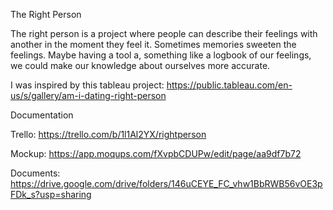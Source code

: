 The Right Person

The right person is a project where people can describe their feelings with another in the moment they feel it. Sometimes memories sweeten the feelings. Maybe having a tool a, something like a logbook of our feelings, we could make our knowledge about ourselves more accurate.

I was inspired by this tableau project: https://public.tableau.com/en-us/s/gallery/am-i-dating-right-person

Documentation

Trello: https://trello.com/b/1l1Al2YX/rightperson

Mockup: https://app.moqups.com/fXvpbCDUPw/edit/page/aa9df7b72

Documents: https://drive.google.com/drive/folders/146uCEYE_FC_vhw1BbRWB56vOE3pFDk_s?usp=sharing
